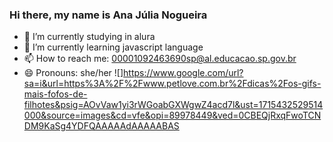 ### Hi there, my name is Ana Júlia Nogueira

- 🔭 I’m currently studying in alura
- 🌱 I’m currently learning javascript language
- 📫 How to reach me: 00001092463690sp@al.educacao.sp.gov.br
- 😄 Pronouns: she/her 
![]https://www.google.com/url?sa=i&url=https%3A%2F%2Fwww.petlove.com.br%2Fdicas%2Fos-gifs-mais-fofos-de-filhotes&psig=AOvVaw1yi3rWGoabGXWgwZ4acd7l&ust=1715432529514000&source=images&cd=vfe&opi=89978449&ved=0CBEQjRxqFwoTCNDM9KaSg4YDFQAAAAAdAAAAABAS

